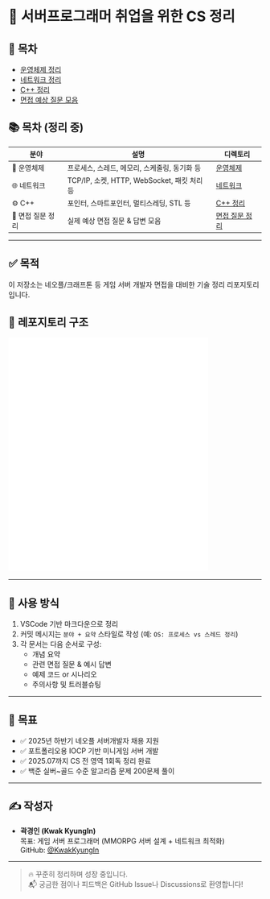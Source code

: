 # 🧠 서버프로그래머 취업을 위한 CS 정리

## 📂 목차
- [운영체제 정리](./Operating-System/README.md)
- [네트워크 정리](./Network/README.md)
- [C++ 정리](./C++/README.md)
- [면접 예상 질문 모음](./Interview/)


## 📚 목차 (정리 중)

| 분야 | 설명 | 디렉토리 |
|------|----------|------|
| 🧠 운영체제 | 프로세스, 스레드, 메모리, 스케줄링, 동기화 등 |[운영체제](./Operating-System/README.md) |
| 🌐 네트워크 |  TCP/IP, 소켓, HTTP, WebSocket, 패킷 처리 등 |[네트워크](./Network/README.md) |
| ⚙️ C++ |  포인터, 스마트포인터, 멀티스레딩, STL 등 |[C++ 정리](./C++/README.md) |
| 🧪 면접 질문 정리 |  실제 예상 면접 질문 & 답변 모음 |[면접 질문 정리](./Interview/) |

---

## ✅ 목적
이 저장소는 네오플/크래프톤 등 게임 서버 개발자 면접을 대비한 기술 정리 리포지토리입니다.


## 🧱 레포지토리 구조

![폴더 구조](./images/folder-structure.png)

---

## 🧤 사용 방식

1. VSCode 기반 마크다운으로 정리
2. 커밋 메시지는 `분야 + 요약` 스타일로 작성 (예: `OS: 프로세스 vs 스레드 정리`)
3. 각 문서는 다음 순서로 구성:
   - 개념 요약
   - 관련 면접 질문 & 예시 답변
   - 예제 코드 or 시나리오
   - 주의사항 및 트러블슈팅

---

## 📌 목표

- ✅ 2025년 하반기 네오플 서버개발자 채용 지원
- ✅ 포트폴리오용 IOCP 기반 미니게임 서버 개발
- ✅ 2025.07까지 CS 전 영역 1회독 정리 완료
- ✅ 백준 실버~골드 수준 알고리즘 문제 200문제 풀이

---

## ✍️ 작성자

- **곽경인 (Kwak KyungIn)**  
  목표: 게임 서버 프로그래머 (MMORPG 서버 설계 + 네트워크 최적화)  
  GitHub: [@KwakKyungIn](https://github.com/KwakKyungIn)

---

> 🔥 꾸준히 정리하며 성장 중입니다.  
> 📬 궁금한 점이나 피드백은 GitHub Issue나 Discussions로 환영합니다!
